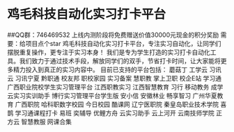 # 鸡毛科技自动化实习打卡平台
##QQ群：746469532
上线内测阶段将免费赠送价值30000元现金的积分奖励
需要：给项目点个star
鸡毛科技自动化实习打卡平台，专注实习自动化，让同学们摆脱重复操作，更专注于实习本身！ 我们是专为学生打造的实习打卡自动化工具。我们致力于通过技术手段，解放同学们的双手，节省打卡时间，让大家能将更多精力投入到真正的实习内容中。 目前已支持的平台包括： 蘑菇丁 工学云 习讯云 习讯宁夏 黔职通 校友邦 职校家园 实习备案 慧职教 掌上卫职 校企E站 学习通 广西职业院校学生实习管理平台 江西职教实习 江西智慧教育 习行 移动教务 成学云实习实训助手 博行实习管理平台学生版 安小信 安徽林业 畅享智习 广州华夏教育 广西职院 哈科职数字校园 今日校园 酷课网 辽宁医职院 秦皇岛职业技术学院 喜鹊 学习通课程打卡 易班 奕辅导 优鲤方舟 云实习助手 云上河开 云南技师学院 正方云 智慧教服 网课合集

